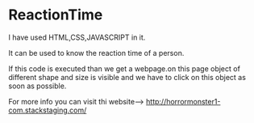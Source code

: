 # ReactionTime

I have used HTML,CSS,JAVASCRIPT in it.

It can be used to know the reaction time of a person.

If this code is executed than we get a webpage.on this page object of different shape and size is visible and we have to click on this object as soon as possible.

For more info you can visit thi website--> http://horrormonster1-com.stackstaging.com/ 
